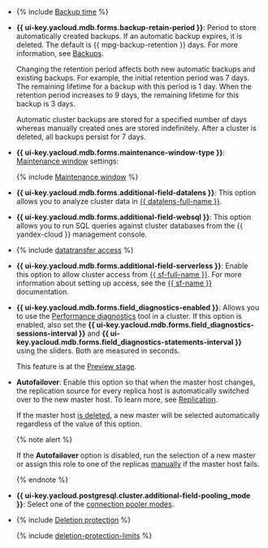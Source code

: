 - {% include [Backup time](../../../_includes/mdb/console/backup-time.md) %}

- **{{ ui-key.yacloud.mdb.forms.backup-retain-period }}**: Period to store automatically created backups. If an automatic backup expires, it is deleted. The default is {{ mpg-backup-retention }} days. For more information, see [Backups](../../../managed-postgresql/concepts/backup.md).

   Changing the retention period affects both new automatic backups and existing backups. For example, the initial retention period was 7 days. The remaining lifetime for a backup with this period is 1 day. When the retention period increases to 9 days, the remaining lifetime for this backup is 3 days.

   Automatic cluster backups are stored for a specified number of days whereas manually created ones are stored indefinitely. After a cluster is deleted, all backups persist for 7 days.

- **{{ ui-key.yacloud.mdb.forms.maintenance-window-type }}**: [Maintenance window](../../../managed-postgresql/concepts/maintenance.md) settings:

   {% include [Maintenance window](../console/maintenance-window-description.md) %}

- **{{ ui-key.yacloud.mdb.forms.additional-field-datalens }}**: This option allows you to analyze cluster data in [{{ datalens-full-name }}](../../../datalens/concepts/index.md).


- **{{ ui-key.yacloud.mdb.forms.additional-field-websql }}**: This option allows you to run SQL queries against cluster databases from the {{ yandex-cloud }} management console.


- {% include [datatransfer access](../console/datatransfer-access.md) %}



- **{{ ui-key.yacloud.mdb.forms.additional-field-serverless }}**: Enable this option to allow cluster access from [{{ sf-full-name }}](../../../functions/concepts/index.md). For more information about setting up access, see the [{{ sf-name }}](../../../functions/operations/database-connection.md) documentation.



- **{{ ui-key.yacloud.mdb.forms.field_diagnostics-enabled }}**: Allows you to use the [Performance diagnostics](../../../managed-postgresql/operations/performance-diagnostics.md) tool in a cluster. If this option is enabled, also set the **{{ ui-key.yacloud.mdb.forms.field_diagnostics-sessions-interval }}** and **{{ ui-key.yacloud.mdb.forms.field_diagnostics-statements-interval }}** using the sliders. Both are measured in seconds.

   This feature is at the [Preview stage](../../../overview/concepts/launch-stages.md).

- **Autofailover**: Enable this option so that when the master host changes, the replication source for every replica host is automatically switched over to the new master host. To learn more, see [Replication](../../../managed-postgresql/concepts/replication.md).

   If the master host [is deleted](../../../managed-postgresql/operations/hosts.md#remove), a new master will be selected automatically regardless of the value of this option.

   {% note alert %}

   If the **Autofailover** option is disabled, run the selection of a new master or assign this role to one of the replicas [manually](../../../managed-postgresql/operations/update.md#start-manual-failover) if the master host fails.

   {% endnote %}


- **{{ ui-key.yacloud.postgresql.cluster.additional-field-pooling_mode }}**: Select one of the [connection pooler modes](../../../managed-postgresql/concepts/pooling.md).

- {% include [Deletion protection](../console/deletion-protection.md) %}

   {% include [deletion-protection-limits](../deletion-protection-limits-db.md) %}
